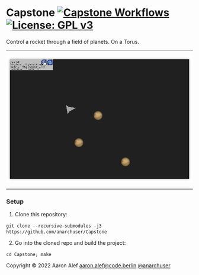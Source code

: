 # Capstone [![Capstone Workflows](https://github.com/anarchuser/Capstone/actions/workflows/Capstone.yml/badge.svg)](https://github.com/anarchuser/Capstone/actions) [![License: GPL v3](https://img.shields.io/badge/License-GPLv3-blue.svg)](https://github.com/anarchuser/Capstone/blob/master/LICENSE)

Control a rocket through a field of planets. On a Torus.

----

![Screenshot](img/screenshot1.png)

----

### Setup

1. Clone this repository:
```shell
git clone --recursive-submodules -j3 https://github.com/anarchuser/Capstone
```

2. Go into the cloned repo and build the project:
```shell
cd Capstone; make
```

Copyright © 2022 Aaron Alef <aaron.alef@code.berlin> [@anarchuser](https://github.com/anarchuser)
